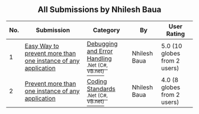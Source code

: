 ﻿<div align="center">

## All Submissions by Nhilesh Baua

</div>

No.  | Submission | Category | By   | User Rating
---- | ---------- | -------- | ---- | -----------
1 | [Easy Way to prevent more than one instance of any application<br />](https://github.com/Planet-Source-Code/nhilesh-baua-easy-way-to-prevent-more-than-one-instance-of-any-application__10-5190) | [Debugging and Error Handling<br /><sup>.Net (C#, VB.net)</sup>](../ByCategory/debugging-and-error-handling__10-6.md) | Nhilesh Baua | 5.0 (10 globes from 2 users)
2 | [Prevent more than one instance of any application<br />](https://github.com/Planet-Source-Code/nhilesh-baua-prevent-more-than-one-instance-of-any-application__10-4328) | [Coding Standards<br /><sup>.Net (C#, VB.net)</sup>](../ByCategory/coding-standards__10-33.md) | Nhilesh Baua | 4.0 (8 globes from 2 users)

